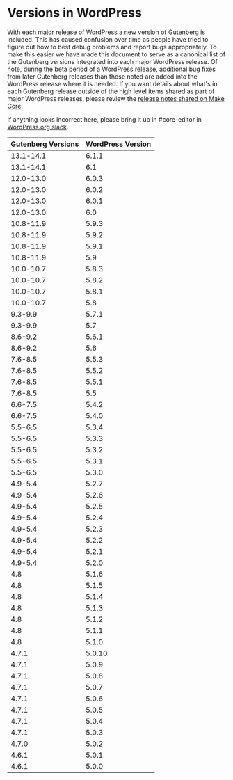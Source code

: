 # Versions in WordPress

With each major release of WordPress a new version of Gutenberg is included. This has caused confusion over time as people have tried to figure out how to best debug problems and report bugs appropriately. To make this easier we have made this document to serve as a canonical list of the Gutenberg versions integrated into each major WordPress release. Of note, during the beta period of a WordPress release, additional bug fixes from later Gutenberg releases than those noted are added into the WordPress release where it is needed. If you want details about what's in each Gutenberg release outside of the high level items shared as part of major WordPress releases, please review the [release notes shared on Make Core](https://make.wordpress.org/core/tag/gutenberg-new/).

If anything looks incorrect here, please bring it up in #core-editor in [WordPress.org slack](https://make.wordpress.org/chat/).

| Gutenberg Versions | WordPress Version |
| ------------------ | ----------------- |
| 13.1-14.1          | 6.1.1             |
| 13.1-14.1          | 6.1               |
| 12.0-13.0          | 6.0.3             |
| 12.0-13.0          | 6.0.2             |
| 12.0-13.0          | 6.0.1             |
| 12.0-13.0          | 6.0               |
| 10.8-11.9          | 5.9.3             |
| 10.8-11.9          | 5.9.2             |
| 10.8-11.9          | 5.9.1             |
| 10.8-11.9          | 5.9               |
| 10.0-10.7          | 5.8.3             |
| 10.0-10.7          | 5.8.2             |
| 10.0-10.7          | 5.8.1             |
| 10.0-10.7          | 5.8               |
| 9.3-9.9            | 5.7.1             |
| 9.3-9.9            | 5.7               |
| 8.6-9.2            | 5.6.1             |
| 8.6-9.2            | 5.6               |
| 7.6-8.5            | 5.5.3             |
| 7.6-8.5            | 5.5.2             |
| 7.6-8.5            | 5.5.1             |
| 7.6-8.5            | 5.5               |
| 6.6-7.5            | 5.4.2             |
| 6.6-7.5            | 5.4.0             |
| 5.5-6.5            | 5.3.4             |
| 5.5-6.5            | 5.3.3             |
| 5.5-6.5            | 5.3.2             |
| 5.5-6.5            | 5.3.1             |
| 5.5-6.5            | 5.3.0             |
| 4.9-5.4            | 5.2.7             |
| 4.9-5.4            | 5.2.6             |
| 4.9-5.4            | 5.2.5             |
| 4.9-5.4            | 5.2.4             |
| 4.9-5.4            | 5.2.3             |
| 4.9-5.4            | 5.2.2             |
| 4.9-5.4            | 5.2.1             |
| 4.9-5.4            | 5.2.0             |
| 4.8                | 5.1.6             |
| 4.8                | 5.1.5             |
| 4.8                | 5.1.4             |
| 4.8                | 5.1.3             |
| 4.8                | 5.1.2             |
| 4.8                | 5.1.1             |
| 4.8                | 5.1.0             |
| 4.7.1              | 5.0.10            |
| 4.7.1              | 5.0.9             |
| 4.7.1              | 5.0.8             |
| 4.7.1              | 5.0.7             |
| 4.7.1              | 5.0.6             |
| 4.7.1              | 5.0.5             |
| 4.7.1              | 5.0.4             |
| 4.7.1              | 5.0.3             |
| 4.7.0              | 5.0.2             |
| 4.6.1              | 5.0.1             |
| 4.6.1              | 5.0.0             |
